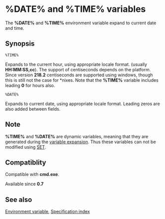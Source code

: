 # %DATE% and %TIME% variables #

The **%DATE%** and **%TIME%** environment variable expand to current date and 
time.

## Synopsis ##

    %TIME%

Expands to the current hour, using appropriate locale format. \(usually 
**HH:MM:SS,cc**\). The support of centiseconds depends on the platform. Since 
version **218.2** centiseconds are supported using windows, though this is 
still not the case for \*nixes. Note that the **%TIME%** variable includes 
leading **0** for hours also. 

    %DATE%

Expands to current date, using appropriate locale format. Leading zeros are 
also added between fields.

## Note ##

**%TIME%** and **%DATE%** are dynamic variables, meaning that they are 
generated during the [variable expansion](spec/exp). Thus these variables can 
not be modified using [SET](set).

## Compatiblity ##

Compatible with **cmd.exe**.

Available since **0.7**

## See also ##

[Environment variable](spec/var), [Specification index](spec/index)

